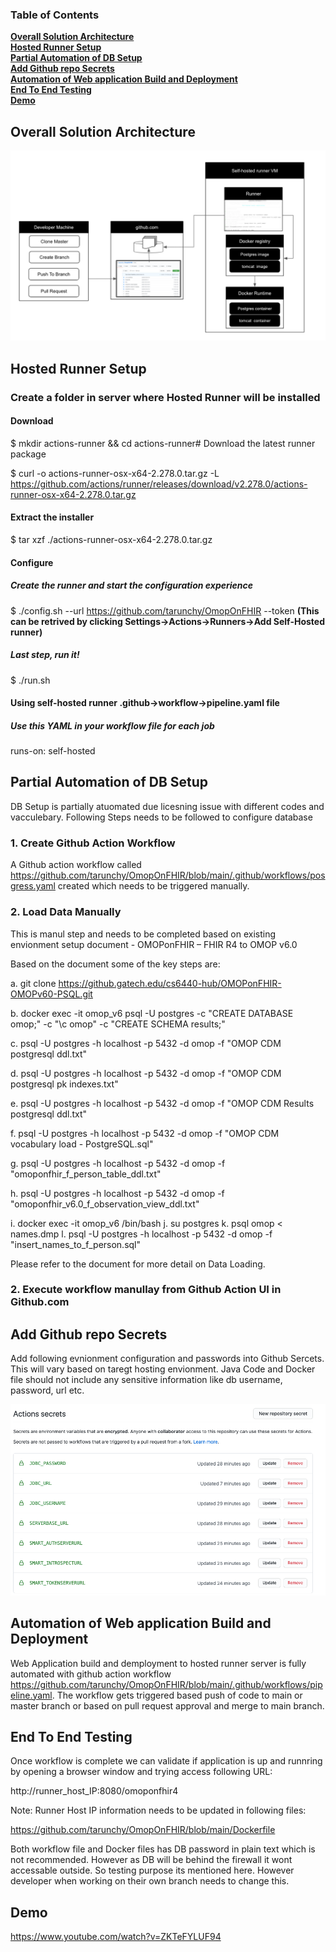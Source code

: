### Table of Contents
**[Overall Solution Architecture](#Overall-Solution-Architecture)**<br>
**[Hosted Runner Setup](#Hosted-Runner-Setup)**<br>
**[Partial Automation of DB Setup](#Partial-Automation-of-DB-Setup)**<br>
**[Add Github repo Secrets](#Add-Github-repo-Secrets)**<br>
**[Automation of Web application Build and Deployment](#Automation-of-Web-application-Build-and-Deployment)**<br>
**[End To End Testing](#End-To-End-Testing)**<br>
**[Demo](#Demo)**<br>

## Overall Solution Architecture

![alt text](self-hosted-runner.png)


## Hosted Runner Setup

### Create a folder in server where Hosted Runner will be installed

#### Download

$ mkdir actions-runner && cd actions-runner# Download the latest runner package

$ curl -o actions-runner-osx-x64-2.278.0.tar.gz -L https://github.com/actions/runner/releases/download/v2.278.0/actions-runner-osx-x64-2.278.0.tar.gz

#### Extract the installer

$ tar xzf ./actions-runner-osx-x64-2.278.0.tar.gz

#### Configure

##### Create the runner and start the configuration experience

$ ./config.sh --url https://github.com/tarunchy/OmopOnFHIR --token ****(This can be retrived by clicking Settings->Actions->Runners->Add Self-Hosted runner)****

##### Last step, run it!

$ ./run.sh

#### Using self-hosted runner .github->workflow->pipeline.yaml file

##### Use this YAML in your workflow file for each job

runs-on: self-hosted

## Partial Automation of DB Setup

DB Setup is partially atuomated due licesning issue with different codes and vacculebary. Following Steps needs to be followed to configure database

### 1. Create Github Action Workflow

A Github action workflow called https://github.com/tarunchy/OmopOnFHIR/blob/main/.github/workflows/posgress.yaml created which needs to be triggered manually.

### 2. Load Data Manually

This is manul step and needs to be completed based on existing envionment setup document - OMOPonFHIR – FHIR R4 to OMOP v6.0

Based on the document some of the key steps are:

a. git clone https://github.gatech.edu/cs6440-hub/OMOPonFHIR-OMOPv60-PSQL.git

b. docker exec -it omop_v6 psql -U postgres -c "CREATE DATABASE omop;" -c "\c omop" -c "CREATE SCHEMA results;"

c. psql -U postgres -h localhost -p 5432 -d omop -f "OMOP CDM postgresql ddl.txt"

d. psql -U postgres -h localhost -p 5432 -d omop -f "OMOP CDM postgresql pk indexes.txt"

e. psql -U postgres -h localhost -p 5432 -d omop -f "OMOP CDM Results postgresql ddl.txt"

f. psql -U postgres -h localhost -p 5432 -d omop -f "OMOP CDM vocabulary load - PostgreSQL.sql"

g. psql -U postgres -h localhost -p 5432 -d omop -f "omoponfhir_f_person_table_ddl.txt"

h. psql -U postgres -h localhost -p 5432 -d omop -f "omoponfhir_v6.0_f_observation_view_ddl.txt"

i. docker exec -it omop_v6 /bin/bash 
j. su postgres 
k. psql omop < names.dmp
l. psql -U postgres -h localhost -p 5432 -d omop -f "insert_names_to_f_person.sql"

Please refer to the document for more detail on Data Loading. 



### 2. Execute workflow manullay from Github Action UI in Github.com

## Add Github repo Secrets

Add following evnionment configuration and passwords into Github Sercets. This will vary based on taregt hosting envionment. Java Code and Docker file should not include any sensitive information like db username, password, url etc.

![alt text](add_secret.png)




## Automation of Web application Build and Deployment

Web Application build and demployment to hosted runner server is fully automated with github action workflow https://github.com/tarunchy/OmopOnFHIR/blob/main/.github/workflows/pipeline.yaml. The workflow gets triggered based push of code to main or master branch or based on pull request approval and merge to main branch. 

## End To End Testing

Once workflow is complete we can validate if application is up and runnring by opening a browser window and trying access following URL:

http://runner_host_IP:8080/omoponfhir4

Note: Runner Host IP information needs to be updated in following files:

https://github.com/tarunchy/OmopOnFHIR/blob/main/Dockerfile

Both workflow file and Docker files has DB password in plain text which is not recommended. However as DB will be behind the firewall it wont accessable outside. So testing purpose its mentioned here. However developer when working on their own branch needs to change this.

## Demo

https://www.youtube.com/watch?v=ZKTeFYLUF94 